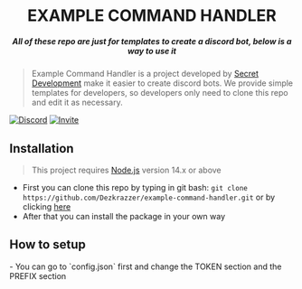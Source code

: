 <h1 align="center">EXAMPLE COMMAND HANDLER</h1>
<h5 align="center">All of these repo are just for templates to create a discord bot, below is a way to use it</h5>

> Example Command Handler is a project developed by [Secret Development](https://www.secretdev.tech) make it easier to create discord bots. We provide simple templates for developers, so developers only need to clone this repo and edit it as necessary.
>
<p> 
<a href="https://dsc.gg/secretdev" target="_blank"><img alt="Discord" src="https://img.shields.io/discord/733684454027034685?color=%237289da&label=Discord&logo=Discord&logoColor=%23FFFFFF" /></a>
<a href="https://discord.com/oauth2/authorize?client_id=742740692773896225&permissions=8&scope=bot" target="_blank"><img alt="Invite" src="https://img.shields.io/static/v1?label=%7F&message=Javascript&logo=javascript&color=7289da&logoColor=ffffff" /></a>
</p>

<h2>Installation</h2>

> This project requires [Node.js](https://nodejs.org/en/) version 14.x or above

- First you can clone this repo by typing in git bash: 
```git clone https://github.com/Dezkrazzer/example-command-handler.git``` or by clicking [here](https://github.com/Dezkrazzer/example-command-handler/generate)
- After that you can install the package
in your own way

<h2>How to setup</h2>
- You can go to `config.json` first and change the TOKEN section and the PREFIX section
